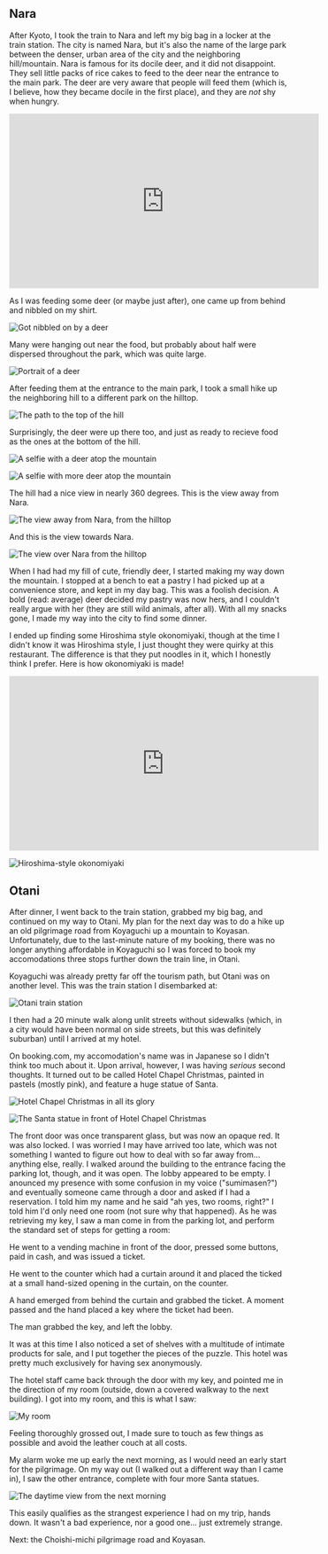 #

## Nara

After Kyoto, I took the train to Nara and left my big bag in a locker at the train station. The city is named Nara, but it's also the name of the large park between the denser, urban area of the city and the neighboring hill/mountain. Nara is famous for its docile deer, and it did not disappoint. They sell little packs of rice cakes to feed to the deer near the entrance to the main park. The deer are very aware that people will feed them (which is, I believe, how they became docile in the first place), and they are _not_ shy when hungry.

<iframe width="560" height="315" src="https://www.youtube.com/embed/rQYkar_w-Pg" title="YouTube video player" frameborder="0" allow="accelerometer; autoplay; clipboard-write; encrypted-media; gyroscope; picture-in-picture; web-share" allowfullscreen></iframe>

As I was feeding some deer (or maybe just after), one came up from behind and nibbled on my shirt.

![Got nibbled on by a deer](/blog/images/2023-04-16_nibblemark.jpg)

Many were hanging out near the food, but probably about half were dispersed throughout the park, which was quite large.

![Portrait of a deer](/blog/images/2023-04-16_deerportrait.jpg)

After feeding them at the entrance to the main park, I took a small hike up the neighboring hill to a different park on the hilltop.

![The path to the top of the hill](/blog/images/2023-04-16_path.jpg)

Surprisingly, the deer were up there too, and just as ready to recieve food as the ones at the bottom of the hill.

![A selfie with a deer atop the mountain](/blog/images/2023-04-16_deerselfie1.jpg)

![A selfie with more deer atop the mountain](/blog/images/2023-04-16_deerselfie2.jpg)

The hill had a nice view in nearly 360 degrees. This is the view away from Nara.

![The view away from Nara, from the hilltop](/blog/images/2023-04-16_view1.jpg)

And this is the view towards Nara.

![The view over Nara from the hilltop](/blog/images/2023-04-16_view2.jpg)

When I had had my fill of cute, friendly deer, I started making my way down the mountain. I stopped at a bench to eat a pastry I had picked up at a convenience store, and kept in my day bag. This was a foolish decision. A bold (read: average) deer decided my pastry was now hers, and I couldn't really argue with her (they are still wild animals, after all). With all my snacks gone, I made my way into the city to find some dinner.

I ended up finding some Hiroshima style okonomiyaki, though at the time I didn't know it was Hiroshima style, I just thought they were quirky at this restaurant. The difference is that they put noodles in it, which I honestly think I prefer. Here is how okonomiyaki is made!

<iframe width="560" height="315" src="https://www.youtube.com/embed/UyYvUDJb43Y" title="YouTube video player" frameborder="0" allow="accelerometer; autoplay; clipboard-write; encrypted-media; gyroscope; picture-in-picture; web-share" allowfullscreen></iframe>

![Hiroshima-style okonomiyaki](/blog/images/2023-04-16_okonomiyaki.jpg)

## Otani

After dinner, I went back to the train station, grabbed my big bag, and continued on my way to Otani. My plan for the next day was to do a hike up an old pilgrimage road from Koyaguchi up a mountain to Koyasan. Unfortunately, due to the last-minute nature of my booking, there was no longer anything affordable in Koyaguchi so I was forced to book my accomodations three stops further down the train line, in Otani.

Koyaguchi was already pretty far off the tourism path, but Otani was on another level. This was the train station I disembarked at:

![Otani train station](/blog/images/2023-04-16_trainstn.jpg)

I then had a 20 minute walk along unlit streets without sidewalks (which, in a city would have been normal on side streets, but this was definitely suburban) until I arrived at my hotel.

On booking.com, my accomodation's name was in Japanese so I didn't think too much about it. Upon arrival, however, I was having _serious_ second thoughts. It turned out to be called Hotel Chapel Christmas, painted in pastels (mostly pink), and feature a huge statue of Santa.

![Hotel Chapel Christmas in all its glory](/blog/images/2023-04-16_hotel1.jpg)

![The Santa statue in front of Hotel Chapel Christmas](/blog/images/2023-04-16_hotel2.jpg)

The front door was once transparent glass, but was now an opaque red. It was also locked. I was worried I may have arrived too late, which was not something I wanted to figure out how to deal with so far away from... anything else, really. I walked around the building to the entrance facing the parking lot, though, and it was open. The lobby appeared to be empty. I anounced my presence with some confusion in my voice ("sumimasen?") and eventually someone came through a door and asked if I had a reservation. I told him my name and he said "ah yes, two rooms, right?" I told him I'd only need one room (not sure why that happened). As he was retrieving my key, I saw a man come in from the parking lot, and perform the standard set of steps for getting a room:

He went to a vending machine in front of the door, pressed some buttons, paid in cash, and was issued a ticket.

He went to the counter which had a curtain around it and placed the ticked at a small hand-sized opening in the curtain, on the counter.

A hand emerged from behind the curtain and grabbed the ticket. A moment passed and the hand placed a key where the ticket had been.

The man grabbed the key, and left the lobby.

It was at this time I also noticed a set of shelves with a multitude of intimate products for sale, and I put together the pieces of the puzzle. This hotel was pretty much exclusively for having sex anonymously.

The hotel staff came back through the door with my key, and pointed me in the direction of my room (outside, down a covered walkway to the next building). I got into my room, and this is what I saw:

![My room](/blog/images/2023-04-16_hotel3.jpg)

Feeling thoroughly grossed out, I made sure to touch as few things as possible and avoid the leather couch at all costs.

My alarm woke me up early the next morning, as I would need an early start for the pilgrimage. On my way out (I walked out a different way than I came in), I saw the other entrance, complete with four more Santa statues.

![The daytime view from the next morning](/blog/images/2023-04-16_hotel4.jpg)

This easily qualifies as the strangest experience I had on my trip, hands down. It wasn't a bad experience, nor a good one... just extremely strange.

Next: the Choishi-michi pilgrimage road and Koyasan.

